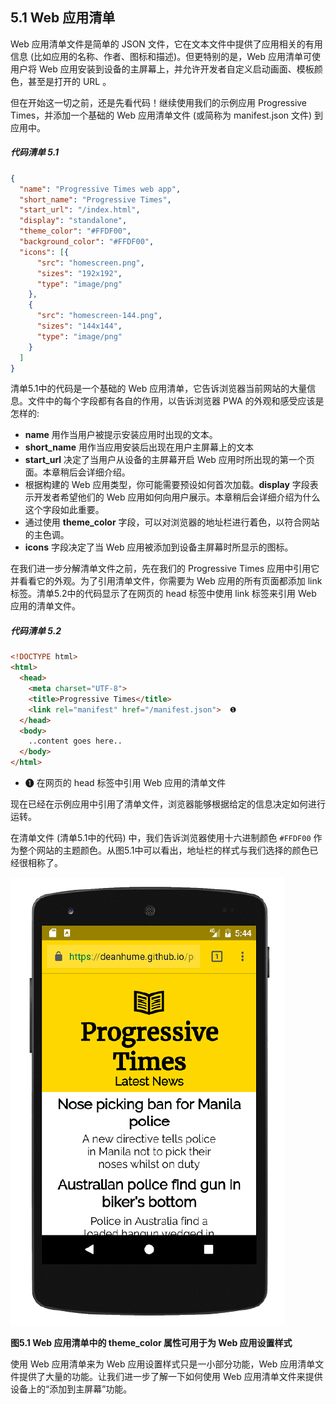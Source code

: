 ## 5.1 Web 应用清单

Web 应用清单文件是简单的 JSON 文件，它在文本文件中提供了应用相关的有用信息 (比如应用的名称、作者、图标和描述)。但更特别的是，Web 应用清单可使用户将 Web 应用安装到设备的主屏幕上，并允许开发者自定义启动画面、模板颜色，甚至是打开的 URL 。

但在开始这一切之前，还是先看代码！继续使用我们的示例应用 Progressive Times，并添加一个基础的 Web 应用清单文件 (或简称为 manifest.json 文件) 到应用中。

##### 代码清单 5.1

```json
{
  "name": "Progressive Times web app",
  "short_name": "Progressive Times",
  "start_url": "/index.html",
  "display": "standalone",
  "theme_color": "#FFDF00",
  "background_color": "#FFDF00",
  "icons": [{
      "src": "homescreen.png",
      "sizes": "192x192",
      "type": "image/png"
    },
    {
      "src": "homescreen-144.png",
      "sizes": "144x144",
      "type": "image/png"
    }
  ]
}
```

清单5.1中的代码是一个基础的 Web 应用清单，它告诉浏览器当前网站的大量信息。文件中的每个字段都有各自的作用，以告诉浏览器 PWA 的外观和感受应该是怎样的:

  * **name** 用作当用户被提示安装应用时出现的文本。
  * **short_name** 用作当应用安装后出现在用户主屏幕上的文本
  * **start_url** 决定了当用户从设备的主屏幕开启 Web 应用时所出现的第一个页面。本章稍后会详细介绍。
  * 根据构建的 Web 应用类型，你可能需要预设如何首次加载。**display** 字段表示开发者希望他们的 Web 应用如何向用户展示。本章稍后会详细介绍为什么这个字段如此重要。
  * 通过使用 **theme_color** 字段，可以对浏览器的地址栏进行着色，以符合网站的主色调。
  * **icons** 字段决定了当 Web 应用被添加到设备主屏幕时所显示的图标。

在我们进一步分解清单文件之前，先在我们的 Progressive Times 应用中引用它并看看它的外观。为了引用清单文件，你需要为 Web 应用的所有页面都添加 link 标签。清单5.2中的代码显示了在网页的 head 标签中使用 link 标签来引用 Web 应用的清单文件。

##### 代码清单 5.2

```html
<!DOCTYPE html>
<html>
  <head>
    <meta charset="UTF-8">
    <title>Progressive Times</title>
    <link rel="manifest" href="/manifest.json">  ❶
  </head>
  <body>
    ..content goes here..
  </body>
</html>
```

* ❶ 在网页的 head 标签中引用 Web 应用的清单文件

现在已经在示例应用中引用了清单文件，浏览器能够根据给定的信息决定如何进行运转。

在清单文件 (清单5.1中的代码) 中，我们告诉浏览器使用十六进制颜色 `#FFDF00` 作为整个网站的主题颜色。从图5.1中可以看出，地址栏的样式与我们选择的颜色已经很相称了。

![Figure 5.1](../assets/figure5.1.png)

**图5.1 Web 应用清单中的 theme_color 属性可用于为 Web 应用设置样式**

使用 Web 应用清单来为 Web 应用设置样式只是一小部分功能，Web 应用清单文件提供了大量的功能。让我们进一步了解一下如何使用 Web 应用清单文件来提供设备上的“添加到主屏幕”功能。